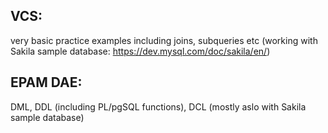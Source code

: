  ## VCS:  
 very basic practice examples including joins, subqueries etc (working with Sakila sample database: https://dev.mysql.com/doc/sakila/en/)
 ## EPAM DAE:  
 DML, DDL (including PL/pgSQL functions), DCL (mostly aslo with Sakila sample database)
